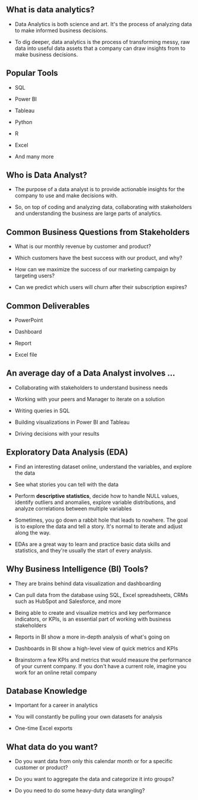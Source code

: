 ## What is data analytics?

- Data Analytics is both science and art. It's the process of analyzing data to make informed business decisions.


- To dig deeper, data analytics is the process of transforming messy, raw data into useful data assets that a company can draw insights from to make business decisions.


## Popular Tools

- SQL

- Power BI

- Tableau

- Python

- R

- Excel

- And many more


## Who is Data Analyst?

- The purpose of a data analyst is to provide actionable insights for the company to use and make decisions with.


- So, on top of coding and analyzing data, collaborating with stakeholders and understanding the business are large parts of analytics.



## Common Business Questions from Stakeholders

- What is our monthly revenue by customer and product?


- Which customers have the best success with our product, and why?


- How can we maximize the success of our marketing campaign by targeting users?


- Can we predict which users will churn after their subscription expires?



## Common Deliverables

- PowerPoint

- Dashboard

- Report

- Excel file


## An average day of a Data Analyst involves ...

- Collaborating with stakeholders to understand business needs


- Working with your peers and Manager to iterate on a solution


- Writing queries in SQL


- Building visualizations in Power BI and Tableau


- Driving decisions with your results



## Exploratory Data Analysis (EDA)

- Find an interesting dataset online, understand the variables, and explore the data


- See what stories you can tell with the data


- Perform **descriptive statistics**, decide how to handle NULL values, identify outliers and anomalies, explore variable distributions, and analyze correlations between multiple variables


- Sometimes, you go down a rabbit hole that leads to nowhere. The goal is to explore the data and tell a story. It's normal to iterate and adjust along the way.


- EDAs are a great way to learn and practice basic data skills and statistics, and they're usually the start of every analysis.



## Why Business Intelligence (BI) Tools?

- They are brains behind data visualization and dashboarding


- Can pull data from the database using SQL, Excel spreadsheets, CRMs such as HubSpot and Salesforce, and more


- Being able to create and visualize metrics and key performance indicators, or KPIs, is an essential part of working with business stakeholders


- Reports in BI show a more in-depth analysis of what's going on


- Dashboards in BI show a high-level view of quick metrics and KPIs


- Brainstorm a few KPIs and metrics that would measure the performance of your current company. If you don't have a current role, imagine you work for an online retail company


## Database Knowledge

- Important for a career in analytics


- You will constantly be pulling your own datasets for analysis


- One-time Excel exports


## What data do you want?

- Do you want data from only this calendar month or for a specific customer or product?


- Do you want to aggregate the data and categorize it into groups?


- Do you need to do some heavy-duty data wrangling?
